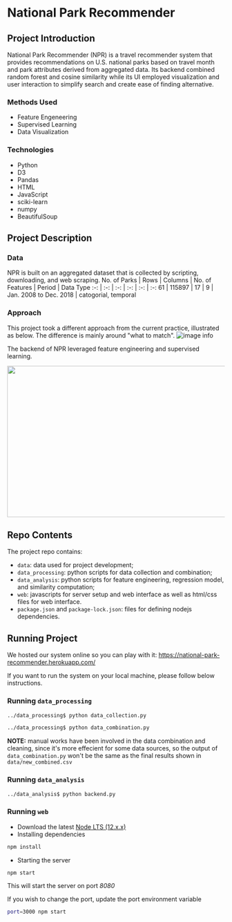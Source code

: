 # National Park Recommender

## Project Introduction
National Park Recommender (NPR) is a travel recommender system that provides recommendations on U.S. national parks based on travel month and park attributes derived from aggregated data. Its backend combined random forest and cosine similarity while its UI employed visualization and user interaction to simplify search and create ease of finding alternative.

### Methods Used
* Feature Engeneering
* Supervised Learning
* Data Visualization

### Technologies
* Python
* D3
* Pandas
* HTML
* JavaScript
* sciki-learn
* numpy
* BeautifulSoup

## Project Description

### Data
NPR is built on an aggregated dataset that is collected by scripting, downloading, and web scraping.
No. of Parks | Rows | Columns | No. of Features | Period | Data Type 
:-: | :-: | :-: | :-: | :-: | :-:
61 | 115897 | 17 | 9 | Jan. 2008 to Dec. 2018 | catogorial, temporal

### Approach
This project took a different approach from the current practice, illustrated as below. The difference is mainly around "what to match".
![image info](https://drive.google.com/uc?export=view&id=1F_qjfEU5C197_12fub35-n8y5bOIAG0R)

The backend of NPR leveraged feature engineering and supervised learning.
<p align="center">
 <img src="https://drive.google.com/uc?export=view&id=17FceAzSfTqcGoX4X8UF7rbdT1IgguwYR" width="600" height="350">
</p>

## Repo Contents
The project repo contains:
  * ```data```: data used for project development;
  * ```data_processing```: python scripts for data collection and combination;
  * ```data_analysis```: python scripts for feature engineering, regression model, and similarity computation; 
  * ```web```: javascripts for server setup and web interface as well as html/css files for web interface.
  * ```package.json``` and ```package-lock.json```: files for defining nodejs dependencies.

## Running Project
We hosted our system online so you can play with it: https://national-park-recommender.herokuapp.com/

If you want to run the system on your local machine, please follow below instructions.

### Running ```data_processing```
```bash
../data_processing$ python data_collection.py
```
```bash
../data_processing$ python data_combination.py
```
**NOTE:** manual works have been involved in the data combination and cleaning, since it's more effecient for some data sources, so the output of ```data_combination.py``` won't be the same as the final results shown in ```data/new_combined.csv``` 

### Running ```data_analysis```
```bash
../data_analysis$ python backend.py
```

### Running ```web```

* Download the latest [Node LTS (12.x.x)](https://nodejs.org/en/download/)
* Installing dependencies
```bash
npm install
```
* Starting the server
```bash
npm start
```

This will start the server on port *8080*

If you wish to change the port, update the port environment variable
```bash
port=3000 npm start
```
